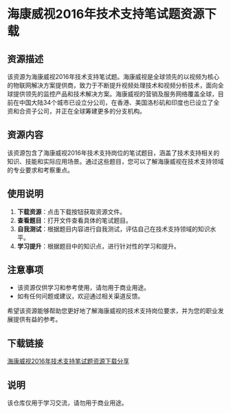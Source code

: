 # 海康威视2016年技术支持笔试题资源下载

## 资源描述

该资源为海康威视2016年技术支持笔试题。海康威视是全球领先的以视频为核心的物联网解决方案提供商，致力于不断提升视频处理技术和视频分析技术，面向全球提供领先的监控产品和技术解决方案。海康威视的营销及服务网络覆盖全球，目前在中国大陆34个城市已设立分公司，在香港、美国洛杉矶和印度也已设立了全资和合资子公司，并正在全球筹建更多的分支机构。

## 资源内容

该资源包含了海康威视2016年技术支持岗位的笔试题目，涵盖了技术支持相关的知识、技能和实际应用场景。通过这些题目，您可以了解海康威视在技术支持领域的专业要求和考察重点。

## 使用说明

1. **下载资源**：点击下载按钮获取资源文件。
2. **查看题目**：打开文件查看具体的笔试题目。
3. **自我测试**：根据题目内容进行自我测试，评估自己在技术支持领域的知识水平。
4. **学习提升**：根据题目中的知识点，进行针对性的学习和提升。

## 注意事项

- 该资源仅供学习和参考使用，请勿用于商业用途。
- 如有任何问题或建议，欢迎通过相关渠道反馈。

希望该资源能够帮助您更好地了解海康威视的技术支持岗位要求，并为您的职业发展提供有益的参考。

## 下载链接
[海康威视2016年技术支持笔试题资源下载分享](https://pan.quark.cn/s/3cbcdbc9ece5)

## 说明

该仓库仅用于学习交流，请勿用于商业用途。
